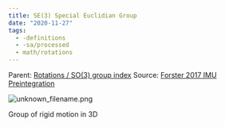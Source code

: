 ```yaml
---
title: SE(3) Special Euclidian Group
date: "2020-11-27"
tags:
  - -definitions
  - -sa/processed
  - math/rotations
---
```


Parent: [Rotations / SO(3) group index](rotations-_-so(3)-group-index.md)
Source: [Forster 2017 IMU Preintegration](forster-2017-imu-preintegration.md)

![unknown_filename.png](./_resources/SE(3)_Special_Euclidian_Group.resources/unknown_filename.png)

Group of rigid motion in 3D

